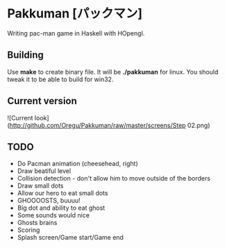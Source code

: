 # Pakkuman [パックマン]

Writing pac-man game in Haskell with HOpengl.

## Building
Use **make** to create binary file. It will be **./pakkuman** for linux. You should tweak it to be able to build for win32.

## Current version
![Current look](http://github.com/Oregu/Pakkuman/raw/master/screens/Step 02.png)

## TODO
* Do Pacman animation (cheesehead, right)
* Draw beatiful level
* Collision detection - don't allow him to move outside of the borders
* Draw small dots 
* Allow our hero to eat small dots
* GHOOOOSTS, buuuu!
* Big dot and ability to eat ghost
* Some sounds would nice
* Ghosts brains
* Scoring
* Splash screen/Game start/Game end
